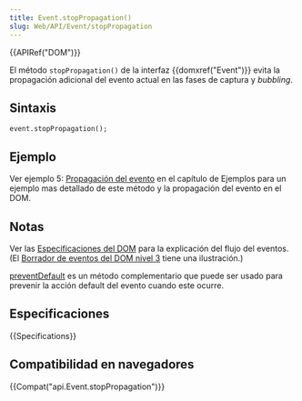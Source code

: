 ```yaml
---
title: Event.stopPropagation()
slug: Web/API/Event/stopPropagation
---
```


{{APIRef("DOM")}}

El método `stopPropagation()` de la interfaz {{domxref("Event")}} evita la propagación adicional del evento actual en las fases de captura y _bubbling_.

## Sintaxis

```
event.stopPropagation();
```

## Ejemplo

Ver ejemplo 5: [Propagación del evento](/es/docs/DOM/DOM_Reference/Examples#Example_5:_Event_Propagation) en el capítulo de Ejemplos para un ejemplo mas detallado de este método y la propagación del evento en el DOM.

## Notas

Ver las [Especificaciones del DOM](http://www.w3.org/TR/DOM-Level-2-Events/events.html#Events-flow-capture) para la explicación del flujo del eventos. (El [Borrador de eventos del DOM nivel 3](http://www.w3.org/TR/DOM-Level-3-Events/#event-flow) tiene una ilustración.)

[preventDefault](/es/docs/Web/API/event.preventDefault) es un método complementario que puede ser usado para prevenir la acción default del evento cuando este ocurre.

## Especificaciones

{{Specifications}}

## Compatibilidad en navegadores

{{Compat("api.Event.stopPropagation")}}
